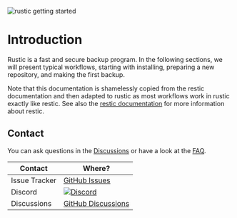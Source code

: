 ![rustic getting started](https://media.githubusercontent.com/media/rustic-rs/dev-docs/main/assets/readme_header_dev.png)

# Introduction

Rustic is a fast and secure backup program. In the following sections, we will
present typical workflows, starting with installing, preparing a new repository,
and making the first backup.

Note that this documentation is shamelessly copied from the restic documentation
and then adapted to rustic as most workflows work in rustic exactly like restic.
See also the [restic documentation](https://restic.readthedocs.io) for more
information about restic.

## Contact

You can ask questions in the
[Discussions](https://github.com/rustic-rs/rustic/discussions) or have a look at
the [FAQ](./FATQ.md).

| Contact       | Where?                                                                                                          |
| ------------- | --------------------------------------------------------------------------------------------------------------- |
| Issue Tracker | [GitHub Issues](https://github.com/rustic-rs/rustic/issues)                                                     |
| Discord       | [![Discord](https://dcbadge.vercel.app/api/server/WRUWENZnzQ?style=flat-square)](https://discord.gg/WRUWENZnzQ) |
| Discussions   | [GitHub Discussions](https://github.com/rustic-rs/rustic/discussions)                                           |

